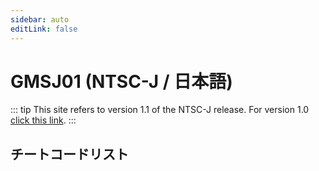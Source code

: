 ```yaml
---
sidebar: auto
editLink: false
---
```


# GMSJ01 (NTSC-J / 日本語)

::: tip
This site refers to version 1.1 of the NTSC-J release. For version 1.0 [click this link](/code-reference/gmsj01.html).
:::

## チートコードリスト

<!-- injectionpoint -->
